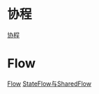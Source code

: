 # 协程

[协程](./mds/协程.md)

# Flow

[Flow](./mds/Flow.md)
[StateFlow与SharedFlow](./mds/StateFlow与SharedFlow.md)